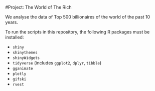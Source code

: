 #Project: The World of The Rich

We analyse the data of Top 500 billionaires of the world of the past 10 years.

To run the scripts in this repository, the following R packages must be installed:

- `shiny`
- `shinythemes`
- `shinyWidgets`
- `tidyverse` (includes `ggplot2`, `dplyr`, `tibble`)
- `gganimate`
- `plotly`
- `gifski`
- `rvest`
